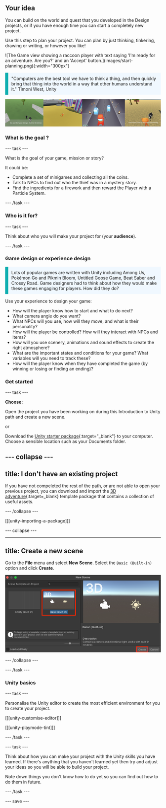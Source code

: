 ## Your idea

<div style="display: flex; flex-wrap: wrap">
<div style="flex-basis: 200px; flex-grow: 1; margin-right: 15px;">
You can build on the world and quest that you developed in the Design projects, or if you have enough time you can start a completely new project. 

Use this step to plan your project. You can plan by just thinking, tinkering, drawing or writing, or however you like!
</div>
<div>
![The Game view showing a raccoon player with text saying 'I'm ready for an adventure. Are you?' and an 'Accept' button.](images/start-planning.png){:width="300px"}
</div>
</div>

<p style="border-left: solid; border-width:10px; border-color: #0faeb0; background-color: aliceblue; padding: 10px;">"Computers are the best tool we have to think a thing, and then quickly bring that thing into the world in a way that other humans understand it." Timoni West, Unity </p>

![A strip of 4 images showing different examples of 3D adventures.](images/examples-strip.png)

### What is the goal ?

--- task ---

What is the goal of your game, mission or story?

It could be:
- Complete a set of minigames and collecting all the coins. 
- Talk to NPCs to find out who the thief was in a mystery story. 
- Find the ingredients for a firework and then reward the Player with a Particle System.

--- /task ---

### Who is it for?

--- task ---

Think about who you will make your project for (your **audience**).

--- /task ---

### Game design or experience design

<p style="border-left: solid; border-width:10px; border-color: #0faeb0; background-color: aliceblue; padding: 10px;">Lots of popular games are written with Unity including Among Us, Pokémon Go and Pikmin Bloom, Untitled Goose Game, Beat Saber and Crossy Road. Game designers had to think about how they would make these games engaging for players. How did they do?</p>

Use your experience to design your game:
- How will the player know how to start and what to do next? 
- What camera angle do you want?
- What NPCs will you use, how will they move, and what is their personality?
- How will the player be controlled? How will they interact with NPCs and items?
- How will you use scenery, animations and sound effects to create the right atmosphere?
- What are the important states and conditions for your game? What variables will you need to track these? 
- How will the player know when they have completed the game (by winning or losing or finding an ending)?

### Get started

--- task ---

**Choose:**

Open the project you have been working on during this Introduction to Unity path and create a new scene.

or

Download the [Unity starter package](https://rpf.io/p/en/3d-adventure-go){:target="_blank"} to your computer. Choose a sensible location such as your Documents folder. 

--- collapse ---
---
title: I don't have an existing project
---

If you have not compeleted the rest of the path, or are not able to open your previous project, you can download and import the [3D adventure](https://rpf.io/p/en/3d-adventure-go){:target=_blank} template package that contains a collection of useful assets. 

--- /collapse ---

[[[unity-importing-a-package]]]

--- collapse ---

---
title: Create a new scene
---

Go to the **File** menu and select **New Scene**. Select the `Basic (Built-in)` option and click **Create**. 

![The New Scene popup window with Basic (Built-in) and create highlighted.](images/new-scene-options.png)

--- /collapse ---

--- /task ---

### Unity basics

--- task ---

Personalise the Unity editor to create the most efficient environment for you to create your project. 

[[[unity-customise-editor]]]

[[[unity-playmode-tint]]]

--- /task ---

--- task ---

Think about how you can make your project with the Unity skills you have learned. If there's anything that you haven't learned yet then try and adjust your ideas so you will be able to build your project. 

Note down things you don't know how to do yet so you can find out how to do them in future. 

--- /task ---

--- save ---
